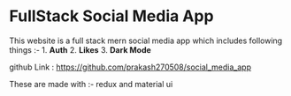 <h1>FullStack Social Media App</h1>
<p> This website is a full stack mern social media app which includes following things :- 
1. <b> Auth</b>
2. <b> Likes</b>
3. <b> Dark Mode</b>
<br>

github Link : <a href="https://github.com/prakash270508/social_media_app"> https://github.com/prakash270508/social_media_app </a>

These are made with :- redux and material ui

 </p>
